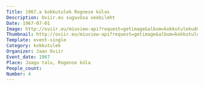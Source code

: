 ```yaml
---
Title: 1967.a kokkutulek Rognese külas
Description: Oviir.eu suguvõsa veebileht
Date: 1967-07-01
Image: http://oviir.eu/miuview-api?request=getimage&album=kokkutulekud&item=1967-4.-kokkutulek-kaelase-jaagul.jpg&size=1200&mode=longest
Thumbnail: http://oviir.eu/miuview-api?request=getimage&album=kokkutulekud&item=1967-4.-kokkutulek-kaelase-jaagul.jpg&size=600&mode=square
Template: event-single
Category: kokkutulek
Organizer: Jaan Oviir
Event_date: 1967
Place: Jaagu talu, Rogense küla
People_count:
Number: 4
---
```

